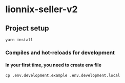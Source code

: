 # lionnix-seller-v2


## Project setup

```
yarn install
```

### Compiles and hot-reloads for development

#### In your first time, you need to create env file

```
cp .env.development.example .env.development.local
```
